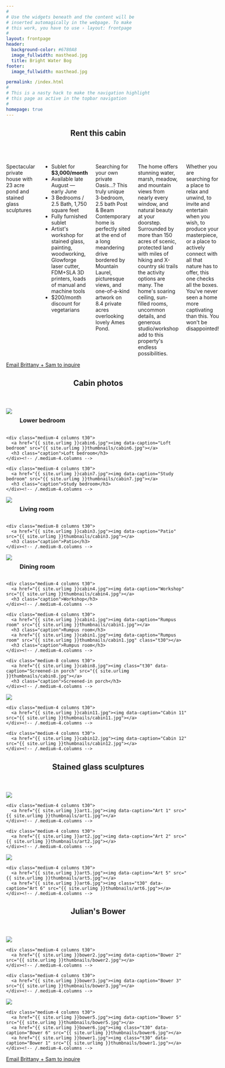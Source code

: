 ```yaml
---
#
# Use the widgets beneath and the content will be
# inserted automagically in the webpage. To make
# this work, you have to use › layout: frontpage
#
layout: frontpage
header:
  background-color: #6780A8
  image_fullwidth: masthead.jpg
  title: Bright Water Bog
footer:
  image_fullwidth: masthead.jpg

permalink: /index.html
#
# This is a nasty hack to make the navigation highlight
# this page as active in the topbar navigation
#
homepage: true
---
```


<article>
  <header> <span itemprop="name">
      <h1 class="row">Rent this cabin</h1>
    </span></header>
  
  <div class="row">
    <div class="medium-8 columns">
      <p class="teaser">Spectacular private house with 23 acre pond and stained glass sculptures</p>
      <ul>
        <li>Sublet for <b>$3,000/month</b></li>
        <li>Available late August — early June</li>
        <li>3 Bedrooms / 2.5 Bath, 1,750 square feet</li>
        <li>Fully furnished sublet</li>
        <li>Artist's workshop for stained glass, painting, woodworking, Glowforge laser cutter, FDM+SLA 3D printers, loads of manual
          and machine tools</li>
        <li>$200/month discount for vegetarians</li>
      </ul>
      <p>Searching for your own private Oasis...? This truly unique 3-bedroom, 2.5 bath Post & Beam Contemporary home is perfectly sited at the end of a long meandering drive bordered by Mountain Laurel, picturesque views, and one-of-a-kind artwork on 8.4 private acres overlooking lovely Ames Pond.</p>
      <p>The home offers stunning water, marsh, meadow, and mountain views from nearly every window, and natural beauty at your doorstep.  Surrounded by more than 150 acres of scenic, protected land with miles of hiking and X-country ski trails the activity options are many.  The home's soaring ceiling, sun-filled rooms, uncommon details, and generous studio/workshop add to this property's endless possibilities. </p>
      <p>Whether you are searching for a place to relax and unwind, to invite and entertain when you wish, to produce your masterpiece, or a place to actively connect with all that nature has to offer, this one checks all the boxes.  You've never seen a home more captivating than this.  You won't be disappointed!</p>
    </div><!-- /.medium-8.columns -->
    <div class="medium-4 columns">
      <img class="" src="{{ site.urlimg }}cabin12.jpg" alt="">
      <img class="t30" src="{{ site.urlimg }}cabin8.jpg" alt="">
      <img class="t30" src="{{ site.urlimg }}cabin3.jpg" alt="">
    </div><!-- /.medium-4.columns -->
  </div>

  <div class="row t60 b60">
      <div class="small-12 text-center columns">
          <a class="button large radius" href="mailto:brightwaterbog@conesus.com?subject=Renting%20711%20Wendell&cc=brittany.janis@gmail.com">Email Brittany + Sam to inquire</a>
      </div><!-- /.small-12.columns -->
  </div><!-- /.row -->

</article>
<article>
  <header class="row"> <span itemprop="name">
      <h1>Cabin photos</h1>
    </span></header>

  <div class="row">
    <div class="medium-4 columns t30">
      <a href="{{ site.urlimg }}cabin5.jpg"><img data-caption="Lower bedroom" src="{{ site.urlimg }}thumbnails/cabin5.jpg"></a>
      <h3 class="caption">Lower bedroom</h3>
    </div><!-- /.medium-4.columns -->

    <div class="medium-4 columns t30">
      <a href="{{ site.urlimg }}cabin6.jpg"><img data-caption="Loft bedroom" src="{{ site.urlimg }}thumbnails/cabin6.jpg"></a>
      <h3 class="caption">Loft bedroom</h3>
    </div><!-- /.medium-4.columns -->

    <div class="medium-4 columns t30">
      <a href="{{ site.urlimg }}cabin7.jpg"><img data-caption="Study bedroom" src="{{ site.urlimg }}thumbnails/cabin7.jpg"></a>
      <h3 class="caption">Study bedroom</h3>
    </div><!-- /.medium-4.columns -->

  </div><!-- /.row -->

  <div class="row">
    <div class="medium-4 columns t30">
      <a href="{{ site.urlimg }}cabin2.jpg"><img data-caption="Living room" src="{{ site.urlimg }}thumbnails/cabin2.jpg"></a>
      <h3 class="caption">Living room</h3>
    </div><!-- /.medium-4.columns -->

    <div class="medium-8 columns t30">
      <a href="{{ site.urlimg }}cabin3.jpg"><img data-caption="Patio" src="{{ site.urlimg }}thumbnails/cabin3.jpg"></a>
      <h3 class="caption">Patio</h3>
    </div><!-- /.medium-8.columns -->

  </div><!-- /.row -->

  <div class="row">
    <div class="medium-8 columns t30">
      <a href="{{ site.urlimg }}cabin9.jpg"><img data-caption="Dining room" src="{{ site.urlimg }}thumbnails/cabin9.jpg"></a>
      <h3 class="caption">Dining room</h3>
    </div><!-- /.medium-4.columns -->

    <div class="medium-4 columns t30">
      <a href="{{ site.urlimg }}cabin4.jpg"><img data-caption="Workshop" src="{{ site.urlimg }}thumbnails/cabin4.jpg"></a>
      <h3 class="caption">Workshop</h3>
    </div><!-- /.medium-4.columns -->

  </div><!-- /.row -->

  <div class="row">

    <div class="medium-4 columns t30">
      <a href="{{ site.urlimg }}cabin1.jpg"><img data-caption="Rumpus room" src="{{ site.urlimg }}thumbnails/cabin1.jpg"></a>
      <h3 class="caption">Rumpus room</h3>
      <a href="{{ site.urlimg }}cabin1.jpg"><img data-caption="Rumpus room" src="{{ site.urlimg }}thumbnails/cabin1.jpg" class="t30"></a>
      <h3 class="caption">Rumpus room</h3>
    </div><!-- /.medium-4.columns -->

    <div class="medium-8 columns t30">
      <a href="{{ site.urlimg }}cabin8.jpg"><img class="t30" data-caption="Screened-in porch" src="{{ site.urlimg }}thumbnails/cabin8.jpg"></a>
      <h3 class="caption">Screened-in porch</h3>
    </div><!-- /.medium-4.columns -->

  </div><!-- /.row -->
  <div class="row">
    <div class="medium-4 columns t30">
      <a href="{{ site.urlimg }}cabin10.jpg"><img data-caption="Cabin 10" src="{{ site.urlimg }}thumbnails/cabin10.jpg"></a>
    </div><!-- /.medium-4.columns -->

    <div class="medium-4 columns t30">
      <a href="{{ site.urlimg }}cabin11.jpg"><img data-caption="Cabin 11" src="{{ site.urlimg }}thumbnails/cabin11.jpg"></a>
    </div><!-- /.medium-4.columns -->

    <div class="medium-4 columns t30">
      <a href="{{ site.urlimg }}cabin12.jpg"><img data-caption="Cabin 12" src="{{ site.urlimg }}thumbnails/cabin12.jpg"></a>
    </div><!-- /.medium-4.columns -->

  </div><!-- /.row -->
</article>

<article>
  <header class="row"> <span itemprop="name">
      <h1>Stained glass sculptures</h1>
    </span></header>

  <div class="row">
    <div class="medium-4 columns t30">
      <a href="{{ site.urlimg }}art3.jpg"><img data-caption="Art 3" src="{{ site.urlimg }}thumbnails/art3.jpg"></a>
    </div><!-- /.medium-4.columns -->

    <div class="medium-4 columns t30">
      <a href="{{ site.urlimg }}art1.jpg"><img data-caption="Art 1" src="{{ site.urlimg }}thumbnails/art1.jpg"></a>
    </div><!-- /.medium-4.columns -->

    <div class="medium-4 columns t30">
      <a href="{{ site.urlimg }}art2.jpg"><img data-caption="Art 2" src="{{ site.urlimg }}thumbnails/art2.jpg"></a>
    </div><!-- /.medium-4.columns -->

  </div><!-- /.row -->

  <div class="row">
    <div class="medium-8 columns t30">
      <a href="{{ site.urlimg }}art4.jpg"><img data-caption="Art 4" src="{{ site.urlimg }}thumbnails/art4.jpg"></a>
    </div><!-- /.medium-8.columns -->

    <div class="medium-4 columns t30">
      <a href="{{ site.urlimg }}art5.jpg"><img data-caption="Art 5" src="{{ site.urlimg }}thumbnails/art5.jpg"></a>
      <a href="{{ site.urlimg }}art6.jpg"><img class="t30" data-caption="Art 6" src="{{ site.urlimg }}thumbnails/art6.jpg"></a>
    </div><!-- /.medium-4.columns -->

  </div><!-- /.row -->
</article>

<article>
  <header class="row"> <span itemprop="name">
      <h1>Julian's Bower</h1>
    </span></header>

  <div class="row">
    <div class="medium-4 columns t30">
      <a href="{{ site.urlimg }}bower7.jpg"><img data-caption="Bower 7" src="{{ site.urlimg }}thumbnails/bower7.jpg"></a>
    </div><!-- /.medium-4.columns -->

    <div class="medium-4 columns t30">
      <a href="{{ site.urlimg }}bower2.jpg"><img data-caption="Bower 2" src="{{ site.urlimg }}thumbnails/bower2.jpg"></a>
    </div><!-- /.medium-4.columns -->

    <div class="medium-4 columns t30">
      <a href="{{ site.urlimg }}bower3.jpg"><img data-caption="Bower 3" src="{{ site.urlimg }}thumbnails/bower3.jpg"></a>
    </div><!-- /.medium-4.columns -->

  </div><!-- /.row -->

  <div class="row">
    <div class="medium-8 columns t30">
      <a href="{{ site.urlimg }}bower4.jpg"><img data-caption="Bower 4" src="{{ site.urlimg }}thumbnails/bower4.jpg"></a>
    </div><!-- /.medium-8.columns -->

    <div class="medium-4 columns t30">
      <a href="{{ site.urlimg }}bower5.jpg"><img data-caption="Bower 5" src="{{ site.urlimg }}thumbnails/bower5.jpg"></a>
      <a href="{{ site.urlimg }}bower6.jpg"><img class="t30" data-caption="Bower 6" src="{{ site.urlimg }}thumbnails/bower6.jpg"></a>
      <a href="{{ site.urlimg }}bower1.jpg"><img class="t30" data-caption="Bower 1" src="{{ site.urlimg }}thumbnails/bower1.jpg"></a>
    </div><!-- /.medium-4.columns -->

  </div><!-- /.row -->
</article>

<div class="row t60 b60">
    <div class="small-12 text-center columns">
        <a class="button large radius" href="mailto:brightwaterbog@conesus.com?subject=Renting%20711%20Wendell&cc=brittany.janis@gmail.com">Email Brittany + Sam to inquire</a>
    </div><!-- /.small-12.columns -->
</div><!-- /.row -->

<ul id="lightbox-gallery" class="clearing-thumbs" data-clearing></ul>

<script>
    document.addEventListener('DOMContentLoaded', function() {
        // Select all images with the class 'gallery-image'
        const images = document.querySelectorAll('img');
        const lightboxGallery = document.getElementById('lightbox-gallery');
        
        console.log("Images found:", images.length);  // Debugging line

        // Create the li elements and append them to the ul
        images.forEach((image) => {
            const li = document.createElement('li');
            const anchor = document.createElement('a');
            anchor.href = image.src;
            anchor.title = image.alt;
            anchor.dataset.clearing = true;

            // Clone the image and append to the anchor
            const clonedImage = image.cloneNode();
            anchor.appendChild(clonedImage);
            li.appendChild(anchor);
            lightboxGallery.appendChild(li);
        });
    });
</script>
